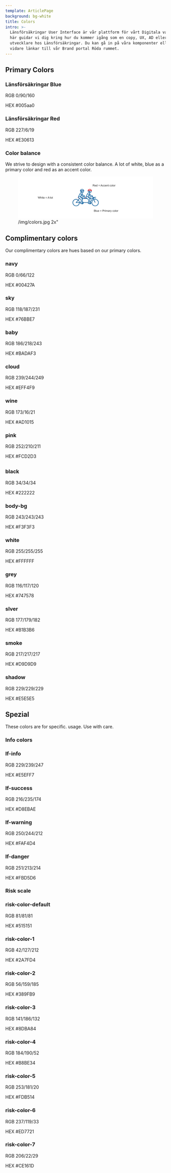 ```yaml
---
template: ArticlePage
background: bg-white
title: Colors
intro: >-
  Länsförsäkringar User Interface är vår plattform för vårt Digitala varumärke.
  här guidar vi dig kring hur du kommer igång som en copy, UX, AD eller frontend
  utvecklare hos Länsförsäkringar. Du kan gå in på våra komponenter eller hittar
  vidare länkar till vår Brand portal Röda rummet.
---
```

## Primary Colors

<div class="Colors"><article class="Colors__item Colors__item--primary" style="border-color:#005aa0"><div class="Colors__background" style="background-color:#005aa0"></div><h3 class="Colors__title">Länsförsäkringar Blue</h3><p class="Colors__text"><span>RGB</span> 0/90/160</p><p class="Colors__text"><span>HEX</span> #005aa0</p></article><article class="Colors__item Colors__item--primary" style="border-color:#E30613"><div class="Colors__background" style="background-color:#E30613"></div><h3 class="Colors__title">Länsförsäkringar Red</h3><p class="Colors__text"><span>RGB</span> 227/6/19</p><p class="Colors__text"><span>HEX</span> #E30613</p></article></div>

### Color balance

We strive to design with a consistent color balance. A lot of white, blue as a primary color and red as an accent color.

<figure class="Image Image__border"><img src="/img/colors.jpg" srcset="/img/colors.jpg 2x" alt=""><figcaption><div class="Image__caption">/img/colors.jpg 2x"</div></figcaption></figure>

## Complimentary colors

Our complimentary colors are hues based on our primary colors.

<div class="Colors"><article class="Colors__item Colors__item--complimentary" style="border-color:#00427A"><div class="Colors__background" style="background-color:#00427A"></div><h3 class="Colors__title">navy</h3><p class="Colors__text"><span>RGB</span> 0/66/122</p><p class="Colors__text"><span>HEX</span> #00427A</p></article><article class="Colors__item Colors__item--complimentary" style="border-color:#76BBE7"><div class="Colors__background" style="background-color:#76BBE7"></div><h3 class="Colors__title">sky</h3><p class="Colors__text"><span>RGB</span> 118/187/231</p><p class="Colors__text"><span>HEX</span> #76BBE7</p></article><article class="Colors__item Colors__item--complimentary" style="border-color:#BADAF3"><div class="Colors__background" style="background-color:#BADAF3"></div><h3 class="Colors__title">baby</h3><p class="Colors__text"><span>RGB</span> 186/218/243</p><p class="Colors__text"><span>HEX</span> #BADAF3</p></article><article class="Colors__item Colors__item--complimentary" style="border-color:#EFF4F9"><div class="Colors__background" style="background-color:#EFF4F9"></div><h3 class="Colors__title">cloud</h3><p class="Colors__text"><span>RGB</span> 239/244/249</p><p class="Colors__text"><span>HEX</span> #EFF4F9</p></article><article class="Colors__item Colors__item--complimentary" style="border-color:#AD1015"><div class="Colors__background" style="background-color:#AD1015"></div><h3 class="Colors__title">wine</h3><p class="Colors__text"><span>RGB</span> 173/16/21</p><p class="Colors__text"><span>HEX</span> #AD1015</p></article><article class="Colors__item Colors__item--complimentary" style="border-color:#FCD2D3"><div class="Colors__background" style="background-color:#FCD2D3"></div><h3 class="Colors__title">pink</h3><p class="Colors__text"><span>RGB</span> 252/210/211</p><p class="Colors__text"><span>HEX</span> #FCD2D3</p></article></div>

## 

<div class="Colors"><article class="Colors__item Colors__item--complimentary" style="border-color:#222222"><div class="Colors__background" style="background-color:#222222"></div><h3 class="Colors__title">black</h3><p class="Colors__text"><span>RGB</span> 34/34/34</p><p class="Colors__text"><span>HEX</span> #222222</p></article><article class="Colors__item Colors__item--complimentary" style="border-color:#F3F3F3"><div class="Colors__background" style="background-color:#F3F3F3"></div><h3 class="Colors__title">body-bg</h3><p class="Colors__text"><span>RGB</span> 243/243/243</p><p class="Colors__text"><span>HEX</span> #F3F3F3</p></article><article class="Colors__item Colors__item--complimentary" style="border-color:#FFFFFF"><div class="Colors__background" style="background-color:#FFFFFF"></div><h3 class="Colors__title">white</h3><p class="Colors__text"><span>RGB</span> 255/255/255</p><p class="Colors__text"><span>HEX</span> #FFFFFF</p></article><article class="Colors__item Colors__item--complimentary" style="border-color:#747578"><div class="Colors__background" style="background-color:#747578"></div><h3 class="Colors__title">grey</h3><p class="Colors__text"><span>RGB</span> 116/117/120</p><p class="Colors__text"><span>HEX</span> #747578</p></article><article class="Colors__item Colors__item--complimentary" style="border-color:#B1B3B6"><div class="Colors__background" style="background-color:#B1B3B6"></div><h3 class="Colors__title">slver</h3><p class="Colors__text"><span>RGB</span> 177/179/182</p><p class="Colors__text"><span>HEX</span> #B1B3B6</p></article><article class="Colors__item Colors__item--complimentary" style="border-color:#D9D9D9"><div class="Colors__background" style="background-color:#D9D9D9"></div><h3 class="Colors__title">smoke</h3><p class="Colors__text"><span>RGB</span> 217/217/217</p><p class="Colors__text"><span>HEX</span> #D9D9D9</p></article><article class="Colors__item none" style="border-color:#E5E5E5 "><div class="Colors__background" style="background-color:#E5E5E5 "></div><h3 class="Colors__title">shadow</h3><p class="Colors__text"><span>RGB</span> 229/229/229</p><p class="Colors__text"><span>HEX</span> #E5E5E5 </p></article></div>

## Spezial

These colors are for specific. usage. Use with care.

### Info colors

<div class="Colors"><article class="Colors__item Colors__item--special" style="border-color:#E5EFF7"><div class="Colors__background" style="background-color:#E5EFF7"></div><h3 class="Colors__title">lf-info</h3><p class="Colors__text"><span>RGB</span> 229/239/247</p><p class="Colors__text"><span>HEX</span> #E5EFF7</p></article><article class="Colors__item Colors__item--special" style="border-color:#D8EBAE"><div class="Colors__background" style="background-color:#D8EBAE"></div><h3 class="Colors__title">lf-success</h3><p class="Colors__text"><span>RGB</span> 216/235/174</p><p class="Colors__text"><span>HEX</span> #D8EBAE</p></article><article class="Colors__item Colors__item--special" style="border-color:#FAF4D4"><div class="Colors__background" style="background-color:#FAF4D4"></div><h3 class="Colors__title">lf-warning</h3><p class="Colors__text"><span>RGB</span> 250/244/212</p><p class="Colors__text"><span>HEX</span> #FAF4D4</p></article><article class="Colors__item Colors__item--special" style="border-color:#FBD5D6"><div class="Colors__background" style="background-color:#FBD5D6"></div><h3 class="Colors__title">lf-danger</h3><p class="Colors__text"><span>RGB</span> 251/213/214</p><p class="Colors__text"><span>HEX</span> #FBD5D6</p></article></div>

### Risk scale

<div class="Colors"><article class="Colors__item Colors__item--special" style="border-color:#515151"><div class="Colors__background" style="background-color:#515151"></div><h3 class="Colors__title">risk-color-default</h3><p class="Colors__text"><span>RGB</span> 81/81/81</p><p class="Colors__text"><span>HEX</span> #515151</p></article><article class="Colors__item Colors__item--special" style="border-color:#2A7FD4"><div class="Colors__background" style="background-color:#2A7FD4"></div><h3 class="Colors__title">risk-color-1</h3><p class="Colors__text"><span>RGB</span> 42/127/212</p><p class="Colors__text"><span>HEX</span> #2A7FD4</p></article><article class="Colors__item Colors__item--special" style="border-color:#389FB9"><div class="Colors__background" style="background-color:#389FB9"></div><h3 class="Colors__title">risk-color-2</h3><p class="Colors__text"><span>RGB</span> 56/159/185</p><p class="Colors__text"><span>HEX</span> #389FB9</p></article><article class="Colors__item Colors__item--special" style="border-color:#8DBA84"><div class="Colors__background" style="background-color:#8DBA84"></div><h3 class="Colors__title">risk-color-3</h3><p class="Colors__text"><span>RGB</span> 141/186/132</p><p class="Colors__text"><span>HEX</span> #8DBA84</p></article><article class="Colors__item Colors__item--special" style="border-color:#B8BE34"><div class="Colors__background" style="background-color:#B8BE34"></div><h3 class="Colors__title">risk-color-4</h3><p class="Colors__text"><span>RGB</span> 184/190/52</p><p class="Colors__text"><span>HEX</span> #B8BE34</p></article><article class="Colors__item Colors__item--special" style="border-color:#FDB514"><div class="Colors__background" style="background-color:#FDB514"></div><h3 class="Colors__title">risk-color-5</h3><p class="Colors__text"><span>RGB</span> 253/181/20</p><p class="Colors__text"><span>HEX</span> #FDB514</p></article><article class="Colors__item Colors__item--special" style="border-color:#ED7721"><div class="Colors__background" style="background-color:#ED7721"></div><h3 class="Colors__title">risk-color-6</h3><p class="Colors__text"><span>RGB</span> 237/119/33</p><p class="Colors__text"><span>HEX</span> #ED7721</p></article><article class="Colors__item Colors__item--special" style="border-color:#CE161D"><div class="Colors__background" style="background-color:#CE161D"></div><h3 class="Colors__title">risk-color-7</h3><p class="Colors__text"><span>RGB</span> 206/22/29</p><p class="Colors__text"><span>HEX</span> #CE161D</p></article></div>
